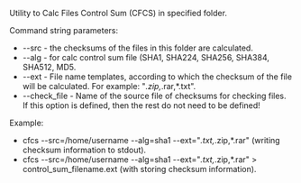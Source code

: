 Utility to Calc Files Control Sum (CFCS) in specified folder.

Command string parameters:
  - --src - the checksums of the files in this folder are calculated.
  - --alg - for calc control sum file (SHA1, SHA224, SHA256, SHA384, SHA512, MD5.
  - --ext - File name templates, according to which the checksum of the file will be calculated. For example: "*.zip,*.rar,*.txt".
  - --check_file - Name of the source file of checksums for checking files. If this option is defined, then the rest do not need to be defined!
  
Example: 
- cfcs --src=/home/username --alg=sha1 --ext="*.txt,*.zip,*.rar" (writing checksum information to stdout).
- cfcs --src=/home/username --alg=sha1 --ext="*.txt,*.zip,*.rar" > control_sum_filename.ext (with storing checksum information).
